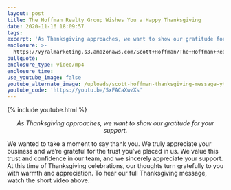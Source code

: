 ```yaml
---
layout: post
title: The Hoffman Realty Group Wishes You a Happy Thanksgiving
date: 2020-11-16 18:09:57
tags:
excerpt: 'As Thanksgiving approaches, we want to show our gratitude for your support.'
enclosure: >-
  https://vyralmarketing.s3.amazonaws.com/Scott+Hoffman/The+Hoffman+Realty+Group+Wishes+You+a+Happy+Thanksgiving.mp4
pullquote:
enclosure_type: video/mp4
enclosure_time:
use_youtube_image: false
youtube_alternate_image: /uploads/scott-hoffman-thanksgiving-message-yt.jpg
youtube_code: 'https://youtu.be/SxFACaXwzXs'
---
```


{% include youtube.html %}

<p style="text-align: center;"><em>As Thanksgiving approaches, we want to show our gratitude for your support.</em></p>

We wanted to take a moment to say thank you. We truly appreciate your business and we’re grateful for the trust you’ve placed in us. We value this trust and confidence in our team, and we sincerely appreciate your support. At this time of Thanksgiving celebrations, our thoughts turn gratefully to you with warmth and appreciation. To hear our full Thanksgiving message, watch the short video above.